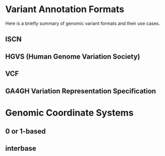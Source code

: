 # Variant Annotation Formats
Here is a briefly summary of genomic variant formats and their use cases.

## ISCN

## HGVS (Human Genome Variation Society)

## VCF

## GA4GH Variation Representation Specification

# Genomic Coordinate Systems

## 0 or 1-based

## interbase
